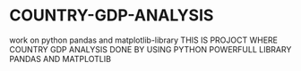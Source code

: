 # COUNTRY-GDP-ANALYSIS
work on python pandas and matplotlib-library
THIS IS PROJOCT WHERE COUNTRY GDP ANALYSIS DONE BY USING PYTHON POWERFULL LIBRARY PANDAS AND MATPLOTLIB
